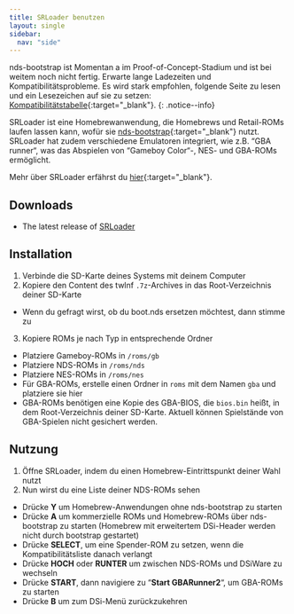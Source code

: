 ```yaml
---
title: SRLoader benutzen
layout: single
sidebar:
  nav: "side"
---
```


nds-bootstrap ist Momentan a im Proof-of-Concept-Stadium und ist bei weitem noch nicht fertig. Erwarte lange Ladezeiten und Kompatibilitätsprobleme. Es wird stark empfohlen, folgende Seite zu lesen und ein Lesezeichen auf sie zu setzen: [Kompatibilitätstabelle](https://docs.google.com/spreadsheets/d/1M7MxYQzVhb4604esdvo57a7crSvbGzFIdotLW0bm0Co/edit#gid=0){:target="_blank"}.
{: .notice--info}

SRLoader ist eine Homebrewanwendung, die Homebrews und Retail-ROMs laufen lassen kann, wofür sie [nds-bootstrap](https://github.com/ahezard/nds-bootstrap){:target="_blank"} nutzt. SRLoader hat zudem verschiedene Emulatoren integriert, wie z.B. “GBA runner“, was das Abspielen von “Gameboy Color“-, NES- und GBA-ROMs ermöglicht.

Mehr über SRLoader erfährst du [hier](https://gbatemp.net/threads/srloader-gui-for-flashcards-also-a-nds-app-for-dsi.472200/){:target="_blank"}.

## Downloads

- The latest release of [SRLoader](https://github.com/Robz8/SRLoader/releases)

## Installation
1. Verbinde die SD-Karte deines Systems mit deinem Computer
2. Kopiere den Content des twlnf `.7z`-Archives in das Root-Verzeichnis deiner SD-Karte
  - Wenn du gefragt wirst, ob du boot.nds ersetzen möchtest, dann stimme zu
3. Kopiere ROMs je nach Typ in entsprechende Ordner
  - Platziere Gameboy-ROMs in `/roms/gb`
  - Platziere NDS-ROMs in `/roms/nds`
  - Platziere NES-ROMs in `/roms/nes`
  - Für GBA-ROMs, erstelle einen Ordner in `roms` mit dem Namen `gba` und platziere sie hier
  - GBA-ROMs benötigen eine Kopie des GBA-BIOS, die `bios.bin` heißt, in dem Root-Verzeichnis deiner SD-Karte. Aktuell können Spielstände von GBA-Spielen nicht gesichert werden.

## Nutzung
1. Öffne SRLoader, indem du einen Homebrew-Eintrittspunkt deiner Wahl nutzt
2. Nun wirst du eine Liste deiner NDS-ROMs sehen
  - Drücke **Y** um Homebrew-Anwendungen ohne nds-bootstrap zu starten
  - Drücke **A** um kommerzielle ROMs und Homebrew-ROMs über nds-bootstrap zu starten (Homebrew mit erweitertem DSi-Header werden nicht durch bootstrap gestartet)
  - Drücke **SELECT**, um eine Spender-ROM zu setzen, wenn die Kompatibilitätsliste danach verlangt
  - Drücke **HOCH** oder **RUNTER** um zwischen NDS-ROMs und DSiWare zu wechseln
  - Drücke **START**, dann navigiere zu “**Start GBARunner2**“, um GBA-ROMs zu starten
  - Drücke **B** um zum DSi-Menü zurückzukehren
